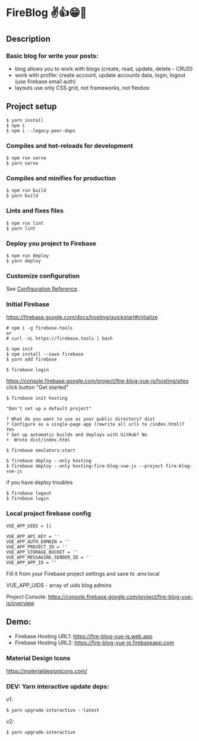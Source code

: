 # FireBlog ✌👍😁🎈

## Description
### Basic blog for write your posts:
- blog allows you to work with blogs (create, read, update, delete - CRUD)
- work with profile: create account, update accounts data, login, logout (use firebase email auth)
- layouts use only CSS grid, not frameworks, not flexbox

## Project setup
```
$ yarn install
$ npm i
$ npm i --legacy-peer-deps
```

### Compiles and hot-reloads for development
```
$ npm run serve
$ yarn serve
```

### Compiles and minifies for production
```
$ npm run build
$ yarn build
```

### Lints and fixes files
```
$ npm run lint
$ yarn lint
```

### Deploy you project to Firebase
```
$ npm run deploy
$ yarn deploy
```

### Customize configuration
See [Configuration Reference](https://cli.vuejs.org/config/).


### Initial Firebase
https://firebase.google.com/docs/hosting/quickstart#initialize



```
# npm i -g firebase-tools
or
# curl -sL https://firebase.tools | bash

```

```
$ npm init
$ npm install --save firebase
$ yarn add firebase
```

```
$ firebase login
```

https://console.firebase.google.com/project/fire-blog-vue-js/hosting/sites
click button "Get started"


```
$ firebase init hosting
```

```
"Don't set up a default project"

? What do you want to use as your public directory? dist
? Configure as a single-page app (rewrite all urls to /index.html)? Yes
? Set up automatic builds and deploys with GitHub? No
+  Wrote dist/index.html
```

```
$ firebase emulators:start
```


```
$ firebase deploy --only hosting
$ firebase deploy --only hosting:fire-blog-vue-js --project fire-blog-vue-js
```

if you have deploy troubles
```
$ firebase logout
$ firebase login
```

### Local project firebase config
```
VUE_APP_UIDS = []

VUE_APP_API_KEY = ''
VUE_APP_AUTH_DOMAIN = ''
VUE_APP_PROJECT_ID = ''
VUE_APP_STORAGE_BUCKET = ''
VUE_APP_MESSAGING_SENDER_ID = ''
VUE_APP_APP_ID = ''
```

Fill it from your Firebase project settings and save to .env.local

VUE_APP_UIDS - array of uids blog admins

Project Console: https://console.firebase.google.com/project/fire-blog-vue-js/overview

## Demo:
- Firebase Hosting URL1: https://fire-blog-vue-js.web.app
- Firebase Hosting URL2: https://fire-blog-vue-js.firebaseapp.com



### Material Design Icons
https://materialdesignicons.com/

### DEV: Yarn interactive update deps:

v1:
```
$ yarn upgrade-interactive --latest
```

v2:
```
$ yarn upgrade-interactive
```

